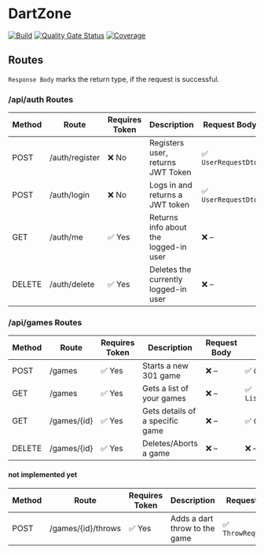 # DartZone

[![Build](https://github.com/06luki06/DartZone/actions/workflows/pipeline.yml/badge.svg)](https://github.com/06luki06/DartZone/actions/workflows/pipeline.yml)
[![Quality Gate Status](https://sonarcloud.io/api/project_badges/measure?project=06luki06_DartZone&metric=alert_status)](https://sonarcloud.io/summary/new_code?id=06luki06_DartZone)
[![Coverage](https://sonarcloud.io/api/project_badges/measure?project=06luki06_DartZone&metric=coverage)](https://sonarcloud.io/summary/new_code?id=06luki06_DartZone)

## Routes

`Response Body` marks the return type, if the request is successful.

### /api/auth Routes

| Method | Route          | Requires Token | Description                           | Request Body        | Response Body         |
|--------|----------------|----------------|---------------------------------------|---------------------|-----------------------|
| POST   | /auth/register | ❌ No         | Registers user, returns JWT Token     | ✅ `UserRequestDto` | ✅ `TokenResponseDto` |
| POST   | /auth/login    | ❌ No         | Logs in and returns a JWT token       | ✅ `UserRequestDto` | ✅ `TokenResponseDto` |
| GET    | /auth/me       | ✅ Yes        | Returns info about the logged-in user | ❌ –                | ✅ `UserResponseDto`  |
| DELETE | /auth/delete   | ✅ Yes        | Deletes the currently logged-in user  | ❌ –                | ❌ –                  |

### /api/games Routes

| Method  | Route         | Requires Token | Description                          | Request Body  | Response Body              |
|---------|---------------|----------------|--------------------------------------|---------------|----------------------------|
| POST    | /games        | ✅ Yes        | Starts a new 301 game                | ❌ –          | ✅ `GameResponseDto`       |
| GET     | /games        | ✅ Yes        | Gets a list of your games            | ❌ –          | ✅ `List<GameResponseDto>` |
| GET     | /games/{id}   | ✅ Yes        | Gets details of a specific game      | ❌ –          | ✅ `GameResponseDto`       |
| DELETE  | /games/{id}   | ✅ Yes        | Deletes/Aborts a game                | ❌ –          | ❌ –                       |

#### not implemented yet

| Method | Route          | Requires Token | Description                           | Request Body | Response Body                 |
|--------|----------------|----------------|---------------------------------------|--------------|-------------------------------|
| POST    | /games/{id}/throws | ✅ Yes   | Adds a dart throw to the game        | ✅ `ThrowRequestDto` | ✅ `ThrowResponsetDto` |
